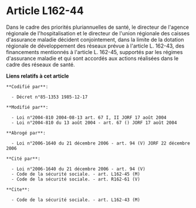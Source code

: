 # Article L162-44

Dans le cadre des priorités pluriannuelles de santé, le directeur de l'agence régionale de l'hospitalisation et le directeur
de l'union régionale des caisses d'assurance maladie décident conjointement, dans la limite de la dotation régionale de
développement des réseaux prévue à l'article L. 162-43, des financements mentionnés à l'article L. 162-45, supportés par les
régimes d'assurance maladie et qui sont accordés aux actions réalisées dans le cadre des réseaux de santé.

**Liens relatifs à cet article**

	**Codifié par**:

	  - Décret n°85-1353 1985-12-17

	**Modifié par**:

	  - Loi n°2004-810 2004-08-13 art. 67 I, II JORF 17 août 2004
	  - Loi n°2004-810 du 13 août 2004 - art. 67 () JORF 17 août 2004

	**Abrogé par**:

	  - Loi n°2006-1640 du 21 décembre 2006 - art. 94 (V) JORF 22 décembre 2006

	**Cité par**:

	  - Loi n°2006-1640 du 21 décembre 2006 - art. 94 (V)
	  - Code de la sécurité sociale. - art. L162-45 (M)
	  - Code de la sécurité sociale. - art. R162-61 (V)

	**Cite**:

	  - Code de la sécurité sociale. - art. L162-43 (M)

